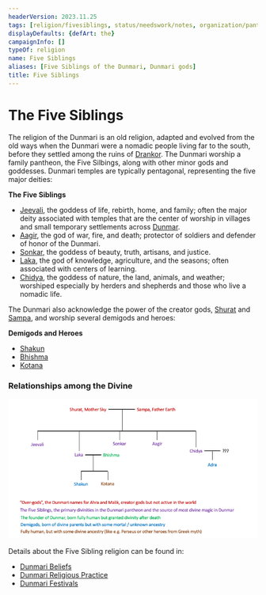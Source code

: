 ```yaml
---
headerVersion: 2023.11.25
tags: [religion/fivesiblings, status/needswork/notes, organization/pantheon]
displayDefaults: {defArt: the}
campaignInfo: []
typeOf: religion
name: Five Siblings
aliases: [Five Siblings of the Dunmari, Dunmari gods]
title: Five Siblings
---
```


# The Five Siblings

The religion of the Dunmari is an old religion, adapted and evolved from the old ways when the Dunmari were a nomadic people living far to the south, before they settled among the ruins of [Drankor](<../../../history/drankorian-era/drankorian-empire.md>). The Dunmari worship a family pantheon, the Five Silbings, along with other minor gods and goddesses. Dunmari temples are typically pentagonal, representing the five major deities:

**The Five Siblings**
- [Jeevali](<../../gods/incorporeal-gods/dunmari/jeevali.md>), the goddess of life, rebirth, home, and family; often the major deity associated with temples that are the center of worship in villages and small temporary settlements across [Dunmar](<../../../gazetteer/greater-dunmar/realms/dunmar/dunmar.md>).
- [Aagir](<../../gods/incorporeal-gods/dunmari/aagir.md>), the god of war, fire, and death; protector of soldiers and defender of honor of the Dunmari. 
- [Sonkar](<../../gods/incorporeal-gods/dunmari/sonkar.md>), the goddess of beauty, truth, artisans, and justice. 
- [Laka](<../../gods/incorporeal-gods/dunmari/laka.md>), the god of knowledge, agriculture, and the seasons; often associated with centers of learning.
- [Chidya](<../../gods/incorporeal-gods/dunmari/chidya.md>), the goddess of nature, the land, animals, and weather; worshiped especially by herders and shepherds and those who live a nomadic life.

The Dunmari also acknowledge the power of the creator gods, [Shurat](<../../gods/high-gods/shurat.md>) and [Sampa](<../../gods/high-gods/sampa.md>), and worship several demigods and heroes:

**Demigods and Heroes**
- [Shakun](<../../gods/incorporeal-gods/dunmari/shakun.md>)
- [Bhishma](<../../gods/incorporeal-gods/dunmari/bhishma.md>)
- [Kotana](<../../../people/historical-figures/dunmari-rulers/kotana.md>)

### Relationships among the Divine

![Five Siblings Family Tree](../../../assets/five-siblings-family-tree.png)

Details about the Five Sibling religion can be found in:
- [Dunmari Beliefs](<./dunmari-beliefs.md>)
- [Dunmari Religious Practice](<./dunmari-religious-practice.md>)
- [Dunmari Festivals](<../../../time/holidays-and-festivals/dunmari-festivals/dunmari-festivals.md>)

